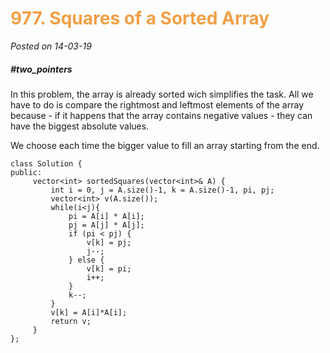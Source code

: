 <h1 style="color: #f19f46">977. Squares of a Sorted Array</h1>

<i>Posted on 14-03-19</i>

<h5>#two_pointers</h3>

In this problem, the array is already sorted wich simplifies the task. All we have to do is compare the rightmost and leftmost elements of the array because - if it happens that the array contains negative values - they can have the biggest absolute values.

We choose each time the bigger value to fill an array starting from the end.

```
class Solution {
public:
     vector<int> sortedSquares(vector<int>& A) {
         int i = 0, j = A.size()-1, k = A.size()-1, pi, pj;
         vector<int> v(A.size());
         while(i<j){
             pi = A[i] * A[i];
             pj = A[j] * A[j];
             if (pi < pj) {
                 v[k] = pj;
                 j--;
             } else {
                 v[k] = pi;
                 i++;
             }
             k--;
         }
         v[k] = A[i]*A[i];
         return v;
     }
};
```
